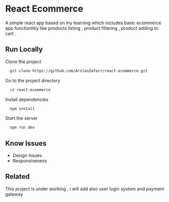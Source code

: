 
# React Ecommerce

A simple react app based on my learning which includes basic ecommerce app functionlitiy like products listing , product filtering , product adding to cart .

## Run Locally

Clone the project

```bash
  git clone https://github.com/ArslanZafarr/react-ecommerce.git
```

Go to the project directory

```bash
  cd react-ecommerce
```

Install dependencies

```bash
  npm install
```

Start the server

```bash
  npm run dev
```

## Know Issues

- Design Issues
- Responsiveness 


## Related

This project is under working , i will add also user login system and payment gateway 


